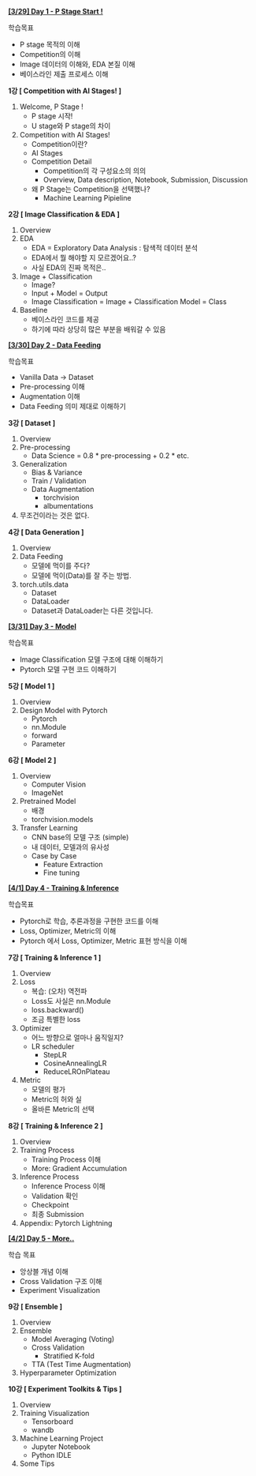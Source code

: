 [**[3/29] Day 1 - P Stage Start !**](https://github.com/ydy8989/boostcamp/tree/main/stage1/day1)

학습목표

- P stage 목적의 이해
- Competition의 이해
- Image 데이터의 이해와, EDA 본질 이해
- 베이스라인 제출 프로세스 이해

**1강 [ Competition with AI Stages! ]**

1. Welcome, P Stage !
	- P stage 시작!
	- U stage와 P stage의 차이
2. Competition with AI Stages!
	- Competition이란?
	- AI Stages
	- Competition Detail
		- Competition의 각 구성요소의 의의
		- Overview, Data description, Notebook, Submission, Discussion
	- 왜 P Stage는 Competition을 선택했나?
		- Machine Learning Pipieline

**2강 [ Image Classification & EDA ]**

1. Overview
2. EDA
	- EDA = Exploratory Data Analysis : 탐색적 데이터 분석
	- EDA에서 뭘 해야할 지 모르겠어요..?
	- 사실 EDA의 진짜 목적은..
3. Image + Classification
	- Image?
	- Input + Model = Output
	- Image Classification = Image + Classification Model = Class
4. Baseline
	- 베이스라인 코드를 제공
	- 하기에 따라 상당히 많은 부분을 배워갈 수 있음

[**[3/30] Day 2 - Data Feeding**](https://github.com/ydy8989/boostcamp/tree/main/stage1/day2)

학습목표

- Vanilla Data → Dataset
- Pre-processing 이해
- Augmentation 이해
- Data Feeding 의미 제대로 이해하기

**3강 [ Dataset ]**

1. Overview
2. Pre-processing
	- Data Science = 0.8 * pre-processing + 0.2 * etc.
3. Generalization
	- Bias & Variance
	- Train / Validation
	- Data Augmentation
		- torchvision
		- albumentations
4. 무조건이라는 것은 없다.

**4강 [ Data Generation ]**

1. Overview
2. Data Feeding
	- 모델에 먹이를 주다?
	- 모델에 먹이(Data)를 잘 주는 방법.
3. torch.utils.data
	- Dataset
	- DataLoader
	- Dataset과 DataLoader는 다른 것입니다.

[**[3/31] Day 3 - Model**](https://github.com/ydy8989/boostcamp/tree/main/stage1/day3)

 학습목표

- Image Classification 모델 구조에 대해 이해하기
- Pytorch 모델 구현 코드 이해하기

**5강 [ Model 1 ]**

1. Overview
2. Design Model with Pytorch
	- Pytorch
	- nn.Module
	- forward
	- Parameter

**6강 [ Model 2 ]**

1. Overview
	- Computer Vision
	- ImageNet
2. Pretrained Model
	- 배경
	- torchvision.models
3. Transfer Learning
	- CNN base의 모델 구조 (simple)
	- 내 데이터, 모델과의 유사성
	- Case by Case
		- Feature Extraction
		- Fine tuning

[**[4/1] Day 4 - Training & Inference**](https://github.com/ydy8989/boostcamp/tree/main/stage1/day4)

 학습목표

- Pytorch로 학습, 추론과정을 구현한 코드를 이해
- Loss, Optimizer, Metric의 이해
- Pytorch 에서 Loss, Optimizer, Metric 표현 방식을 이해

**7강 [ Training & Inference 1 ]**

1. Overview
2. Loss
	- 복습: (오차) 역전파
	- Loss도 사실은 nn.Module
	- loss.backward()
	- 조금 특별한 loss
3. Optimizer
	- 어느 방향으로 얼마나 움직일지?
	- LR scheduler
		- StepLR
		- CosineAnnealingLR
		- ReduceLROnPlateau
4. Metric
	- 모델의 평가
	- Metric의 허와 실
	- 올바른 Metric의 선택

**8강 [ Training & Inference 2 ]**

1. Overview
2. Training Process
	- Training Process 이해
	- More: Gradient Accumulation
3. Inference Process
	- Inference Process 이해
	- Validation 확인
	- Checkpoint
	- 최종 Submission
4. Appendix: Pytorch Lightning

[**[4/2] Day 5 - More..**](https://github.com/ydy8989/boostcamp/tree/main/stage1/day5)

 학습 목표

- 앙상블 개념 이해
- Cross Validation 구조 이해
- Experiment Visualization

**9강 [ Ensemble ]**

1. Overview
2. Ensemble
	- Model Averaging (Voting)
	- Cross Validation
		- Stratified K-fold
	- TTA (Test Time Augmentation)
3. Hyperparameter Optimization

 **10강 [ Experiment Toolkits & Tips ]**

1. Overview
2. Training Visualization
	- Tensorboard
	- wandb
3. Machine Learning Project
	- Jupyter Notebook
	- Python IDLE
4. Some Tips